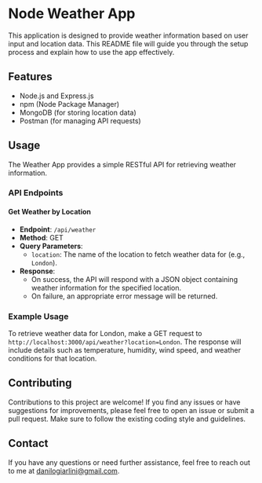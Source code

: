 # Node Weather App

This application is designed to provide weather information based on user input and location data. This README file will guide you through the setup process and explain how to use the app effectively.

## Features

- Node.js and Express.js
- npm (Node Package Manager)
- MongoDB (for storing location data)
- Postman (for managing API requests)

## Usage

The Weather App provides a simple RESTful API for retrieving weather information.

### API Endpoints

#### Get Weather by Location

- **Endpoint**: `/api/weather`
- **Method**: GET
- **Query Parameters**:
  - `location`: The name of the location to fetch weather data for (e.g., `London`).
- **Response**:
  - On success, the API will respond with a JSON object containing weather information for the specified location.
  - On failure, an appropriate error message will be returned.

### Example Usage

To retrieve weather data for London, make a GET request to `http://localhost:3000/api/weather?location=London`. The response will include details such as temperature, humidity, wind speed, and weather conditions for that location.

## Contributing

Contributions to this project are welcome! If you find any issues or have suggestions for improvements, please feel free to open an issue or submit a pull request. Make sure to follow the existing coding style and guidelines.

## Contact

If you have any questions or need further assistance, feel free to reach out to me at danilogiarlini@gmail.com.
